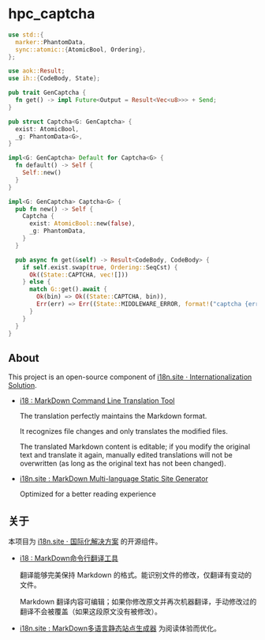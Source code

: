 # hpc_captcha

```rust
use std::{
  marker::PhantomData,
  sync::atomic::{AtomicBool, Ordering},
};

use aok::Result;
use ih::{CodeBody, State};

pub trait GenCaptcha {
  fn get() -> impl Future<Output = Result<Vec<u8>>> + Send;
}

pub struct Captcha<G: GenCaptcha> {
  exist: AtomicBool,
  _g: PhantomData<G>,
}

impl<G: GenCaptcha> Default for Captcha<G> {
  fn default() -> Self {
    Self::new()
  }
}

impl<G: GenCaptcha> Captcha<G> {
  pub fn new() -> Self {
    Captcha {
      exist: AtomicBool::new(false),
      _g: PhantomData,
    }
  }

  pub async fn get(&self) -> Result<CodeBody, CodeBody> {
    if self.exist.swap(true, Ordering::SeqCst) {
      Ok((State::CAPTCHA, vec![]))
    } else {
      match G::get().await {
        Ok(bin) => Ok((State::CAPTCHA, bin)),
        Err(err) => Err((State::MIDDLEWARE_ERROR, format!("captcha {err}").into())),
      }
    }
  }
}
```

## About

This project is an open-source component of
[i18n.site ⋅ Internationalization Solution](https://i18n.site).

- [i18 : MarkDown Command Line Translation Tool](https://i18n.site/i18)

  The translation perfectly maintains the Markdown format.

  It recognizes file changes and only translates the modified files.

  The translated Markdown content is editable; if you modify the original text
  and translate it again, manually edited translations will not be overwritten
  (as long as the original text has not been changed).

- [i18n.site : MarkDown Multi-language Static Site Generator](https://i18n.site/i18n.site)

  Optimized for a better reading experience

## 关于

本项目为 [i18n.site ⋅ 国际化解决方案](https://i18n.site) 的开源组件。

- [i18 : MarkDown命令行翻译工具](https://i18n.site/i18)

  翻译能够完美保持 Markdown 的格式。能识别文件的修改，仅翻译有变动的文件。

  Markdown
  翻译内容可编辑；如果你修改原文并再次机器翻译，手动修改过的翻译不会被覆盖（如果这段原文没有被修改）。

- [i18n.site : MarkDown多语言静态站点生成器](https://i18n.site/i18n.site)
  为阅读体验而优化。
